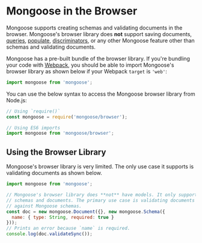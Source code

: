 # Mongoose in the Browser

Mongoose supports creating schemas and validating documents in the browser.
Mongoose's browser library does **not** support saving documents, [queries](http://mongoosejs.com/docs/queries.html), [populate](http://mongoosejs.com/docs/populate.html), [discriminators](http://mongoosejs.com/docs/discriminators.html), or any other Mongoose feature other than schemas and validating documents.

Mongoose has a pre-built bundle of the browser library. If you're bundling your code with [Webpack](https://webpack.js.org/), you should be able to import Mongoose's browser library as shown below if your Webpack `target` is `'web'`:

```javascript
import mongoose from 'mongoose';
```

You can use the below syntax to access the Mongoose browser library from Node.js:

```javascript
// Using `require()`
const mongoose = require('mongoose/browser');

// Using ES6 imports
import mongoose from 'mongoose/browser';
```

<h2 id="usage">Using the Browser Library</h2>

Mongoose's browser library is very limited. The only use case it supports is validating documents as shown below.

```javascript
import mongoose from 'mongoose';

// Mongoose's browser library does **not** have models. It only supports
// schemas and documents. The primary use case is validating documents
// against Mongoose schemas.
const doc = new mongoose.Document({}, new mongoose.Schema({
  name: { type: String, required: true }
}));
// Prints an error because `name` is required.
console.log(doc.validateSync());
```
